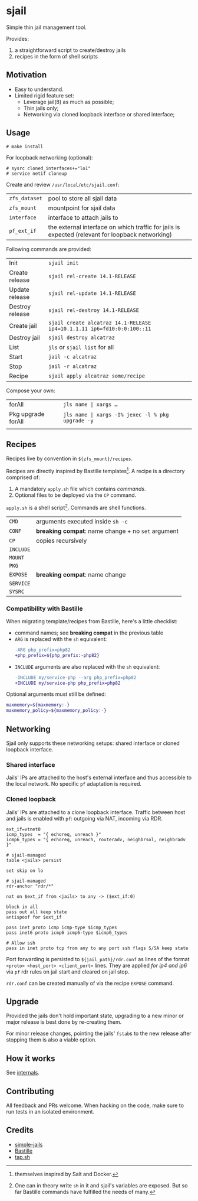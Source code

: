 # sjail

Simple thin jail management tool.

Provides:

1. a straightforward script to create/destroy jails
2. recipes in the form of shell scripts

## Motivation

- Easy to understand.
- Limited rigid feature set:
  - Leverage jail(8) as much as possible;
  - Thin jails only;
  - Networking via cloned loopback interface or shared interface;

## Usage

```
# make install
```

For loopback networking (optional):

```
# sysrc cloned_interfaces+="lo1"
# service netif cloneup
```

Create and review `/usr/local/etc/sjail.conf`:

|               |                                                                                                  |
|---------------|--------------------------------------------------------------------------------------------------|
| `zfs_dataset` | pool to store all sjail data                                                                     |
| `zfs_mount`   | mountpoint for sjail data                                                                        |
| `interface`   | interface to attach jails to                                                                     |
| `pf_ext_if`   | the external interface on which traffic for jails is expected (relevant for loopback networking) |


Following commands are provided:

|                 |                                                                         |
|-----------------|-------------------------------------------------------------------------|
| Init            | `sjail init`                                                            |
| Create release  | `sjail rel-create 14.1-RELEASE`                                         |
| Update release  | `sjail rel-update 14.1-RELEASE`                                         |
| Destroy release | `sjail rel-destroy 14.1-RELEASE`                                        |
| Create jail     | `sjail create alcatraz 14.1-RELEASE ip4=10.1.1.11 ip6=fd10:0:0:100::11` |
| Destroy jail    | `sjail destroy alcatraz`                                                |
| List            | `jls` or `sjail list` for all                                           |
| Start           | `jail -c alcatraz`                                                      |
| Stop            | `jail -r alcatraz`                                                      |
| Recipe          | `sjail apply alcatraz some/recipe`                                      |

Compose your own:

|                    |                                                   |
|--------------------|---------------------------------------------------|
| forAll             | `jls name \| xargs …`                             |
| Pkg upgrade forAll | `jls name \| xargs -I% jexec -l % pkg upgrade -y` |
|                    |                                                   |

## Recipes

Recipes live by convention in `${zfs_mount}/recipes`.

Recipes are directly inspired by Bastille templates[^1]. A recipe is a
directory comprised of:

1. A mandatory `apply.sh` file which contains *commands*.
2. Optional files to be deployed via the `CP` command.

`apply.sh` is a shell script[^2]. Commands are shell functions.

|           |                                                      |
|-----------|------------------------------------------------------|
| `CMD`     | arguments executed inside `sh -c`                    |
| `CONF`    | **breaking compat**: name change + no `set` argument |
| `CP`      | copies recursively                                   |
| `INCLUDE` |                                                      |
| `MOUNT`   |                                                      |
| `PKG`     |                                                      |
| `EXPOSE`  | **breaking compat**: name change                     |
| `SERVICE` |                                                      |
| `SYSRC`   |                                                      |

### Compatibility with Bastille

When migrating template/recipes from Bastille, here's a little checklist:

- command names; see **breaking compat** in the previous table
- `ARG` is replaced with the `sh` equivalent:
  ```diff
  -ARG php_prefix=php82
  +php_prefix=${php_prefix:-php82}
  ```
- `INCLUDE` arguments are also replaced with the `sh` equivalent:
  ```diff
  -INCLUDE my/service-php --arg php_prefix=php82
  +INCLUDE my/service-php php_prefix=php82
  ```

Optional arguments must still be defined:

```sh
maxmemory=${maxmemory:-}
maxmemory_policy=${maxmemory_policy:-}
```

## Networking

Sjail only supports these networking setups: shared interface or cloned
loopback interface.

### Shared interface

Jails' IPs are attached to the host's external interface and thus accessible to
the local network. No specific `pf` adaptation is required.

### Cloned loopback

Jails' IPs are attached to a clone loopback interface. Traffic between host and
jails is enabled with `pf`: outgoing via NAT, incoming via RDR.

```
ext_if=vtnet0
icmp_types  = "{ echoreq, unreach }"
icmp6_types = "{ echoreq, unreach, routeradv, neighbrsol, neighbradv }"

# sjail-managed
table <jails> persist

set skip on lo

# sjail-managed
rdr-anchor "rdr/*"

nat on $ext_if from <jails> to any -> ($ext_if:0)

block in all
pass out all keep state
antispoof for $ext_if

pass inet proto icmp icmp-type $icmp_types
pass inet6 proto icmp6 icmp6-type $icmp6_types

# Allow ssh
pass in inet proto tcp from any to any port ssh flags S/SA keep state
```

Port forwarding is persisted to `${jail_path}/rdr.conf` as lines of the format
`<proto> <host_port> <client_port>` lines. They are applied *for ip4 and ip6*
via `pf` rdr rules on jail start and cleared on jail stop.

`rdr.conf` can be created manually of via the recipe `EXPOSE` command.

## Upgrade

Provided the jails don't hold important state, upgrading to a new minor or
major release is best done by re-creating them.

For minor release changes, pointing the jails' `fstab`s to the new release
after stopping them is also a viable option.

## How it works

See [internals](./doc/internals.md).

## Contributing

All feedback and PRs welcome. When hacking on the code, make sure to run tests
in an isolated environment.

## Credits

- [simple-jails](https://github.com/jpdasma/simple-jails)
- [Bastille](https://github.com/bastilleBSD/bastille)
- [tap.sh](https://github.com/dnmfarrell/tap.sh)

[^1]: themselves inspired by Salt and Docker.

[^2]: One can in theory write `sh` in it and sjail's variables are exposed. But
    so far Bastille commands have fulfilled the needs of many.
